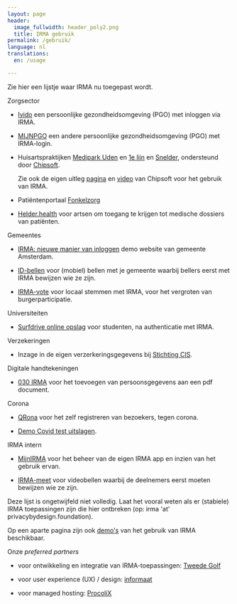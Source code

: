 ```yaml
---
layout: page
header:
  image_fullwidth: header_poly2.png
  title: IRMA gebruik
permalink: /gebruik/
language: nl
translations:
  en: /usage

---
```


Zie hier een lijstje waar IRMA nu toegepast wordt.

Zorgsector
  * [Ivido](https://platform.ivido.nl/) een persoonlijke gezondheidsomgeving
    (PGO) met inloggen via IRMA.

  * [MIJNPGO](https://mijnpgo.org/) een andere persoonlijke
    gezondheidsomgeving (PGO) met IRMA-login.

  * Huisartspraktijken [Medipark Uden](https://medipark.hix365.nl/) en
    [1e lijn](https://1elijn.praktijkinfo.nl/onlinepatientomgeving/)
    en [Snelder](https://mijn.huisartsenpraktijksnelder.nl/),
    ondersteund door [Chipsoft](https://www.chipsoft.nl).

    Zie ook de eigen uitleg [pagina](https://magazine.chipsoft.nl/irma-installeren-online/welkom/) en [video](https://www.youtube.com/watch?v=6OSS0REAb0g) van Chipsoft voor het gebruik van IRMA.

  * Patiëntenportaal [Fonkelzorg](https://fonkelzorg.nl/patientenportaal/)

  * [Helder.health](https://helder.health/) voor artsen om toegang te
    krijgen tot medische dossiers van pati&euml;nten.

Gemeentes
  * [IRMA: nieuwe manier van
    inloggen](https://www.amsterdam.nl/innovatie/digitalisering-technologie/irma-nieuwe-manier-inloggen/) demo website van gemeente Amsterdam.

  * [ID-bellen](https://www.idbellen.nl/) voor (mobiel) bellen met je
    gemeente waarbij bellers eerst met IRMA bewijzen wie ze zijn.

  * [IRMA-vote](https://www.ru.nl/ihub/research/research-projects/irma-vote/)
    voor locaal stemmen met IRMA, voor het vergroten van
    burgerparticipatie.

Universiteiten
  * [Surfdrive online
    opslag](https://www.surf.nl/nieuws/pilot-surfdrive-voor-studenten)
    voor studenten, na authenticatie met IRMA.

Verzekeringen
  * Inzage in de eigen verzerkeringsgegevens bij [Stichting
    CIS](https://www.stichtingcis.nl/).

Digitale handtekeningen
  * [030 IRMA](https://www.030irma.nl/) voor het toevoegen van
    persoonsgegevens aan een pdf document.

Corona
  * [QRona](https://qrona.info/) voor het zelf registreren van 
    bezoekers, tegen corona.

  * [Demo Covid test uitslagen](https://demo.irma.dev/).

IRMA intern
  * [MijnIRMA](https://privacybydesign.foundation/mijnirma/) voor het
    beheer van de eigen IRMA app en inzien van het gebruik ervan.

  * [IRMA-meet](https://irma-meet.nl/) voor videobellen waarbij de
    deelnemers eerst moeten bewijzen wie ze zijn.

    

Deze lijst is ongetwijfeld niet volledig. Laat het vooral weten als er
(stabiele) IRMA toepassingen zijn die hier ontbreken (op: irma 'at'
privacybydesign.foundation).

Op een aparte pagina zijn ook [demo's](/demo) van het gebruik van IRMA
beschikbaar.

Onze *preferred partners* 

* voor ontwikkeling en integratie van IRMA-toepassingen: [Tweede
  Golf](https://tweedegolf.nl/)

* voor user experience (UX) / design: [informaat](https://informaat.nl/nl)

* voor managed hosting: [ProcoliX](https://www.procolix.com/)




